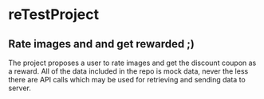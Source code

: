 # reTestProject
## Rate images and and get rewarded ;)

The project proposes a user to rate images and get the discount coupon as a reward. All of the data included in the repo is mock data, never the less there are API calls which may be used for retrieving and sending data to server.
